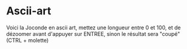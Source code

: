# Ascii-art

Voici la Joconde en ascii art, mettez une longueur entre 0 et 100, et de dézoomer avant d'appuyer sur ENTREE, sinon le résultat sera "coupé" (CTRL + molette)
